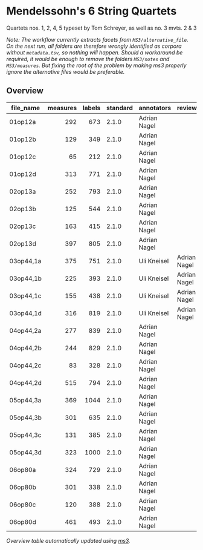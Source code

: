 # Mendelssohn's 6 String Quartets

Quartets nos. 1, 2, 4, 5 typeset by Tom Schreyer, as well as no. 3 mvts. 2 & 3

*Note: The workflow currently extracts facets from `MS3/alternative_file`. On the next run, all folders are therefore wrongly identified as corpora without `metadata.tsv`, so nothing will happen. Should a workaround be required, it would be enough to remove the folders `MS3/notes` and `MS3/measures`. But fixing the root of the problem by making ms3 properly ignore the alternative files would be preferable.*

## Overview
|file_name|measures|labels|standard| annotators | reviewers  |
|---------|-------:|-----:|--------|------------|------------|
|01op12a  |     292|   673|2.1.0   |Adrian Nagel|            |
|01op12b  |     129|   349|2.1.0   |Adrian Nagel|            |
|01op12c  |      65|   212|2.1.0   |Adrian Nagel|            |
|01op12d  |     313|   771|2.1.0   |Adrian Nagel|            |
|02op13a  |     252|   793|2.1.0   |Adrian Nagel|            |
|02op13b  |     125|   544|2.1.0   |Adrian Nagel|            |
|02op13c  |     163|   415|2.1.0   |Adrian Nagel|            |
|02op13d  |     397|   805|2.1.0   |Adrian Nagel|            |
|03op44,1a|     375|   751|2.1.0   |Uli Kneisel |Adrian Nagel|
|03op44,1b|     225|   393|2.1.0   |Uli Kneisel |Adrian Nagel|
|03op44,1c|     155|   438|2.1.0   |Uli Kneisel |Adrian Nagel|
|03op44,1d|     316|   819|2.1.0   |Uli Kneisel |Adrian Nagel|
|04op44,2a|     277|   839|2.1.0   |Adrian Nagel|            |
|04op44,2b|     244|   829|2.1.0   |Adrian Nagel|            |
|04op44,2c|      83|   328|2.1.0   |Adrian Nagel|            |
|04op44,2d|     515|   794|2.1.0   |Adrian Nagel|            |
|05op44,3a|     369|  1044|2.1.0   |Adrian Nagel|            |
|05op44,3b|     301|   635|2.1.0   |Adrian Nagel|            |
|05op44,3c|     131|   385|2.1.0   |Adrian Nagel|            |
|05op44,3d|     323|  1000|2.1.0   |Adrian Nagel|            |
|06op80a  |     324|   729|2.1.0   |Adrian Nagel|            |
|06op80b  |     301|   338|2.1.0   |Adrian Nagel|            |
|06op80c  |     120|   388|2.1.0   |Adrian Nagel|            |
|06op80d  |     461|   493|2.1.0   |Adrian Nagel|            |


*Overview table automatically updated using [ms3](https://johentsch.github.io/ms3/).*
